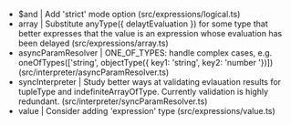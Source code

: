 - $and               | Add 'strict' mode option (src/expressions/logical.ts)
- array              | Substitute anyType({ delaytEvaluation }) for some type that better
            expresses that the value is an expression whose evaluation
            has been delayed (src/expressions/array.ts)
- asyncParamResolver | ONE_OF_TYPES: handle complex cases, e.g.
                         oneOfTypes(['string', objectType({ key1: 'string', key2: 'number '})]) (src/interpreter/asyncParamResolver.ts)
- syncInterpreter    | Study better ways at validating evlauation results for
                      tupleType and indefiniteArrayOfType. Currently validation is highly redundant. (src/interpreter/syncParamResolver.ts)
- value              | Consider adding 'expression' type (src/expressions/value.ts)
